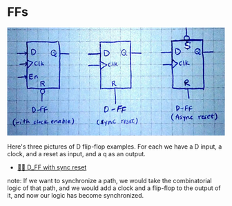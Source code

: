 # FFs

<p align="center">
<img src="./D_FF_examples.jpeg" height="250px">
</p>

Here's three pictures of D flip-flop examples. For each we have a D input, a clock, and a reset as input, and a q as an output.

* [👩‍💻 D_FF with sync reset](https://github.com/Baharkaviani/Battle_over_FPGA/blob/main/project_3_FFs/project_3_FFs.srcs/sources_1/new/D_FF.vhd)


note: If we want to synchronize a path, we would take the combinatorial logic of that path, and we would add a clock and a flip-flop to the output of it, and now our logic has become synchronized.
